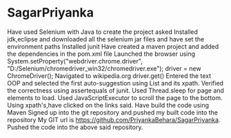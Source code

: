 # SagarPriyanka
Have used Selenium with Java to create the project asked
Installed jdk,eclipse and downloaded all the selenium jar files and have set the environment paths
Installed junit
Have created a maven project and added the dependencies in the pom.xml file
Launched the browser using
System.setProperty("webdriver.chrome.driver", "D:/Selenium/chromedriver_win32/chromedriver.exe");
			driver = new ChromeDriver();
Navigated to wikipedia.org
driver.get()
Entered the text OOP and selected the first auto-suggestion using List<WebElement> and its xpath.
Verified the correctness using assertequals of junit.
Used Thread.sleep for page and elements to load.
Used JavaScriptExecutor to scroll the page to the bottom.
Using xpath's,have clicked on the links said.
Have build the code using Maven 
Signed up into the git repository and pushed my built code into the repository
My GIT url is https://github.com/PriyankaBehara/SagarPriyanka.
Pushed the code into the above said repository.

